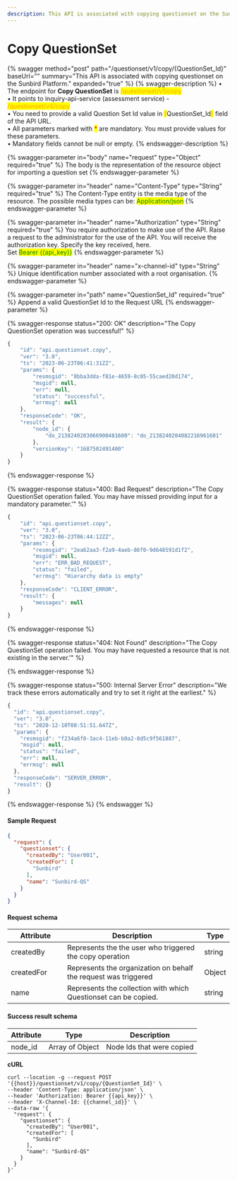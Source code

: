 ```yaml
---
description: This API is associated with copying questionset on the Sunbird Platform.
---
```


# Copy QuestionSet

{% swagger method="post" path="/questionset/v1/copy/{QuestionSet_Id}" baseUrl="" summary="This API is associated with copying questionset on the Sunbird Platform." expanded="true" %}
{% swagger-description %}
• The endpoint for **Copy QuestionSet** is <mark style="color:orange;">/questionset/v1/copy</mark>\
• It points to inquiry-api-service (assessment service) - <mark style="color:orange;">/questionset/v4/copy</mark> \
• You need to provide a valid Question Set Id value in <mark style="color:orange;">{</mark>QuestionSet\_Id<mark style="color:orange;">}</mark> field of the API URL.\
• All parameters marked with <mark style="color:red;">\*</mark> are mandatory. You must provide values for these parameters. \
• Mandatory fields cannot be null or empty.
{% endswagger-description %}

{% swagger-parameter in="body" name="request" type="Object" required="true" %}
The body is the representation of the resource object for importing a question set
{% endswagger-parameter %}

{% swagger-parameter in="header" name="Content-Type" type="String" required="true" %}
The Content-Type entity is the media type of the resource. The possible media types can be: <mark style="color:green;">Application/json</mark>
{% endswagger-parameter %}

{% swagger-parameter in="header" name="Authorization" type="String" required="true" %}
You require authorization to make use of the API. Raise a request to the administrator for the use of the API. You will receive the authorization key. Specify the key received, here.\
Set <mark style="color:green;">Bearer \{{api\_key\}}</mark>
{% endswagger-parameter %}

{% swagger-parameter in="header" name="x-channel-id" type="String" %}
Unique identification number associated with a root organisation.
{% endswagger-parameter %}

{% swagger-parameter in="path" name="QuestionSet_Id" required="true" %}
Append a valid QuestionSet Id to the Request URL
{% endswagger-parameter %}

{% swagger-response status="200: OK" description="The Copy QuestionSet operation was successful!" %}
```javascript
{
    "id": "api.questionset.copy",
    "ver": "3.0",
    "ts": "2023-06-23T06:41:31ZZ",
    "params": {
        "resmsgid": "8bba3dda-f81e-4659-8c05-55caed20d174",
        "msgid": null,
        "err": null,
        "status": "successful",
        "errmsg": null
    },
    "responseCode": "OK",
    "result": {
        "node_id": {
            "do_2138240203066900481600": "do_2138240204082216961601"
        },
        "versionKey": "1687502491400"
    }
}
```
{% endswagger-response %}

{% swagger-response status="400: Bad Request" description="The Copy QuestionSet operation failed. You may have missed providing input for a mandatory parameter.'" %}
```javascript
{
    "id": "api.questionset.copy",
    "ver": "3.0",
    "ts": "2023-06-23T06:44:12ZZ",
    "params": {
        "resmsgid": "2ea62aa3-f2a9-4aeb-86f0-9d648591d1f2",
        "msgid": null,
        "err": "ERR_BAD_REQUEST",
        "status": "failed",
        "errmsg": "Hierarchy data is empty"
    },
    "responseCode": "CLIENT_ERROR",
    "result": {
        "messages": null
    }
}
```
{% endswagger-response %}

{% swagger-response status="404: Not Found" description="The Copy QuestionSet operation failed. You may have requested a resource that is not existing in the server.'" %}

{% endswagger-response %}

{% swagger-response status="500: Internal Server Error" description="We track these errors automatically and try to set it right at the earliest." %}
```javascript
{
  "id": "api.questionset.copy",
  "ver": "3.0",
  "ts": "2020-12-10T08:51:51.647Z",
  "params": {
    "resmsgid": "f234a6f0-3ac4-11eb-b0a2-8d5c9f561887",
    "msgid": null,
    "status": "failed",
    "err": null,
    "errmsg": null
  },
  "responseCode": "SERVER_ERROR",
  "result": {}
}
```
{% endswagger-response %}
{% endswagger %}

#### Sample Request

```json
{
  "request": {
    "questionset": {
      "createdBy": "User001",
      "createdFor": [
        "Sunbird"
      ],
      "name": "Sunbird-QS"
    }
  }
}
```

#### Request schema

<table><thead><tr><th width="139.33333333333331">Attribute</th><th width="486">Description</th><th>Type</th></tr></thead><tbody><tr><td>createdBy</td><td>Represents the the user who triggered the copy operation</td><td>string</td></tr><tr><td>createdFor</td><td>Represents the organization on behalf the request was triggered</td><td>Object</td></tr><tr><td>name</td><td>Represents the collection with which Questionset can be copied.</td><td>string</td></tr></tbody></table>

#### Success result schema

| Attribute | Type            | Description               |
| --------- | --------------- | ------------------------- |
| node\_id  | Array of Object | Node Ids that were copied |

**cURL**

```
curl --location -g --request POST '{{host}}/questionset/v1/copy/{QuestionSet_Id}' \
--header 'Content-Type: application/json' \
--header 'Authorization: Bearer {{api_key}}' \
--header 'X-Channel-Id: {{channel_id}}' \
--data-raw '{
  "request": {
    "questionset": {
      "createdBy": "User001",
      "createdFor": [
        "Sunbird"
      ],
      "name": "Sunbird-QS"
    }
  }
}'
```
